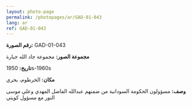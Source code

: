 ```yaml
---
layout: photo-page
permalink: /photopages/ar/GAD-01-043
lang: ar
ref: GAD-01-043
---
```


**رقم الصورة:** GAD-01-043

**مجموعة الصور:** مجموعة جاد الله جبارة

**تاريخ:** 1950s-1960s

**مكان:** الخرطوم، بحري

**وصف:** مسؤولون الحكومة السودانية من ضمنهم عبدالله الفاضل المهدي وعلي موسى النور مع مسؤول كويتي
